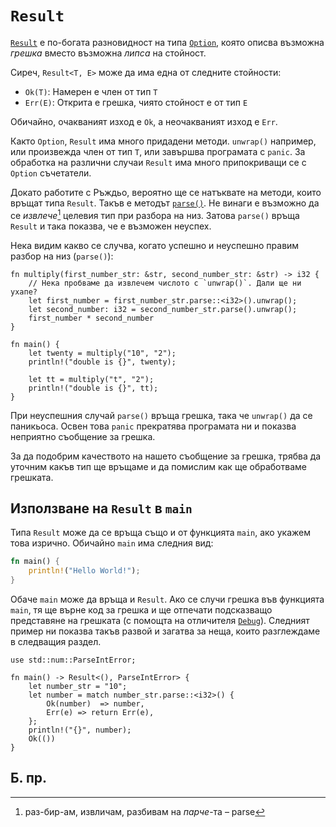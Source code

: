 # `Result`

[`Result`][result] е по-богата разновидност на типа [`Option`][option], която
описва възможна *грешка* вместо възможна *липса* на стойност.

Сиреч, `Result<T, E>` може да има една от следните стойности:

* `Ok(T)`: Намерен е член от тип `T`
* `Err(E)`: Открита е грешка, чиято стойност е от тип `E`

Обичайно, очакваният изход е `Ok`, а неочакваният изход е `Err`.

Както `Option`, `Result` има много придадени методи. `unwrap()` например, или
произвежда член от тип `T`, или завършва програмата с `panic`. За обработка на
различни случаи `Result` има много припокриващи се с `Option` съчетатели.

Докато работите с Ръждьо, вероятно ще се натъквате на методи, които връщат типа
`Result`. Такъв е методът [`parse()`][parse]. Не винаги е възможно да се
_извлече_[^parse] целевия тип при разбора на низ. Затова `parse()` връща
`Result` и така показва, че е възможен неуспех.

Нека видим какво се случва, когато успешно и неуспешно правим разбор на низ
(`parse()`):

```rust,editable,ignore,mdbook-runnable
fn multiply(first_number_str: &str, second_number_str: &str) -> i32 {
    // Нека пробваме да извлечем числото с `unwrap()`. Дали ще ни ухапе?
    let first_number = first_number_str.parse::<i32>().unwrap();
    let second_number: i32 = second_number_str.parse().unwrap();
    first_number * second_number
}

fn main() {
    let twenty = multiply("10", "2");
    println!("double is {}", twenty);

    let tt = multiply("t", "2");
    println!("double is {}", tt);
}
```

При неуспешния случай `parse()` връща грешка, така че  `unwrap()` да се
паникьоса. Освен това `panic` прекратява програмата ни и показва неприятно
съобщение за грешка.

За да подобрим качеството на нашето съобщение за грешка, трябва да уточним
какъв тип ще връщаме и да помислим как ще обработваме грешката. 

## Използване на `Result` в `main`

Типа `Result` може да се връща също и от функцията `main`, ако укажем това
изрично. Обичайно `main` има следния вид:

```rust
fn main() {
    println!("Hello World!");
}
```

Обаче `main` може да връща и `Result`. Ако се случи грешка във функцията
`main`, тя ще върне код за грешка и ще отпечати подсказващо представяне на
грешката (с помощта на отличителя [`Debug`]). Следният пример ни показва такъв
развой и загатва за неща, които разглеждаме в следващия раздел.

```rust,editable
use std::num::ParseIntError;

fn main() -> Result<(), ParseIntError> {
    let number_str = "10";
    let number = match number_str.parse::<i32>() {
        Ok(number)  => number,
        Err(e) => return Err(e),
    };
    println!("{}", number);
    Ok(())
}
```
## Б. пр.

[^parse]: раз-бир-ам, извличам, разбивам на *парче*-та – parse

[option]: https://doc.rust-lang.org/std/option/enum.Option.html
[result]: https://doc.rust-lang.org/std/result/enum.Result.html
[parse]: https://doc.rust-lang.org/std/primitive.str.html#method.parse
[`Debug`]: https://doc.rust-lang.org/std/fmt/trait.Debug.html
[the following section]: result/early_returns.md
